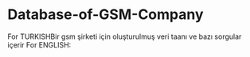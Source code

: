 # Database-of-GSM-Company
For TURKISHBir gsm şirketi için oluşturulmuş veri taanı ve bazı sorgular içerir
For ENGLISH:
